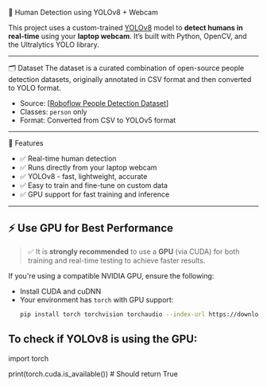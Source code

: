 👤 Human Detection using YOLOv8 + Webcam

This project uses a custom-trained [YOLOv8](https://github.com/ultralytics/ultralytics) model to **detect humans in real-time** using your **laptop webcam**. It’s built with Python, OpenCV, and the Ultralytics YOLO library.

---

 🗂 Dataset
The dataset is a curated combination of open-source people detection datasets, originally annotated in CSV format and then converted to YOLO format.

- Source: [[Roboflow People Detection Dataset](https://www.kaggle.com/datasets/adilshamim8/people-detection)]
- Classes: `person` only
- Format: Converted from CSV to YOLOv5 format

---

 🚀 Features

- ✅ Real-time human detection
- ✅ Runs directly from your laptop webcam
- ✅ YOLOv8 - fast, lightweight, accurate
- ✅ Easy to train and fine-tune on custom data
- ✅ GPU support for fast training and inference

---


## ⚡ Use GPU for Best Performance

> ✅ It is **strongly recommended** to use a **GPU** (via CUDA) for both training and real-time testing to achieve faster results.

If you're using a compatible NVIDIA GPU, ensure the following:

- Install CUDA and cuDNN
- Your environment has `torch` with GPU support:
  ```bash
  pip install torch torchvision torchaudio --index-url https://download.pytorch.org/whl/cu118

## To check if YOLOv8 is using the GPU:

  import torch
  
  print(torch.cuda.is_available())  # Should return True


